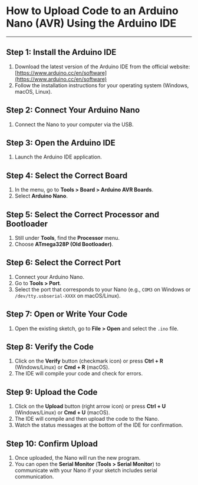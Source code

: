 # How to Upload Code to an Arduino Nano (AVR) Using the Arduino IDE

<!-- ## Windows: Install the CH340 Driver
1. Visit the manufacturer's Chinese info link for the CH340 driver : https://www.infwin.com/resource-usb-to-serial-port-driver-ch340-series/
2. Download the Windows CH340 Driver.
3. Unzip the downloaded file.
4. Run the installer executable from the unzipped folder.
5. Restart your PC
-->

---

## Step 1: Install the Arduino IDE
1. Download the latest version of the Arduino IDE from the official website: [https://www.arduino.cc/en/software](https://www.arduino.cc/en/software)
2. Follow the installation instructions for your operating system (Windows, macOS, Linux).

## Step 2: Connect Your Arduino Nano
1. Connect the Nano to your computer via the USB.

## Step 3: Open the Arduino IDE
1. Launch the Arduino IDE application.

## Step 4: Select the Correct Board
1. In the menu, go to **Tools > Board > Arduino AVR Boards**.
2. Select **Arduino Nano**.

## Step 5: Select the Correct Processor and Bootloader
1. Still under **Tools**, find the **Processor** menu.
2. Choose **ATmega328P (Old Bootloader)**.

## Step 6: Select the Correct Port
1. Connect your Arduino Nano.
2. Go to **Tools > Port**.
3. Select the port that corresponds to your Nano (e.g., `COM3` on Windows or `/dev/tty.usbserial-XXXX` on macOS/Linux).

## Step 7: Open or Write Your Code
1. Open the existing sketch, go to **File > Open** and select the `.ino` file.

## Step 8: Verify the Code
1. Click on the **Verify** button (checkmark icon) or press **Ctrl + R** (Windows/Linux) or **Cmd + R** (macOS).
2. The IDE will compile your code and check for errors.

## Step 9: Upload the Code
1. Click on the **Upload** button (right arrow icon) or press **Ctrl + U** (Windows/Linux) or **Cmd + U** (macOS).
2. The IDE will compile and then upload the code to the Nano.
3. Watch the status messages at the bottom of the IDE for confirmation.

## Step 10: Confirm Upload
1. Once uploaded, the Nano will run the new program.
2. You can open the **Serial Monitor** (**Tools > Serial Monitor**) to communicate with your Nano if your sketch includes serial communication.
